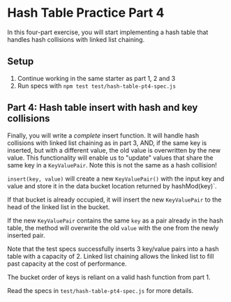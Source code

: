 # Hash Table Practice Part 4

In this four-part exercise, you will start implementing a hash table that
handles hash collisions with linked list chaining.

## Setup

1. Continue working in the same starter as part 1, 2 and 3
2. Run specs with `npm test test/hash-table-pt4-spec.js`

## Part 4: Hash table insert with hash and key collisions

Finally, you will write a *complete* insert function. It will handle hash
collisions with linked list chaining as in part 3, AND, if the same key is
inserted, but with a different value, the old value is overwritten by the new
value. This functionality will enable us to "update" values that share
the same key in a `KeyValuePair`. Note this is not the same as a hash
collision!

`insert(key, value)` will create a new `KeyValuePair()` with the input key and
value and store it in the data bucket location returned by hashMod(key)`.

If that bucket is already occupied, it will insert the new `KeyValuePair` to
the head of the linked list in the bucket.

If the new `KeyValuePair` contains the same `key` as a pair already in the hash
table, the method will overwrite the old `value` with the one from the newly
inserted pair.

Note that the test specs successfully inserts 3 key/value pairs into a hash
table with a capacity of 2. Linked list chaining allows the linked list to
fill past capacity at the cost of performance.

The bucket order of keys is reliant on a valid hash function from part 1.

Read the specs in `test/hash-table-pt4-spec.js` for more details.